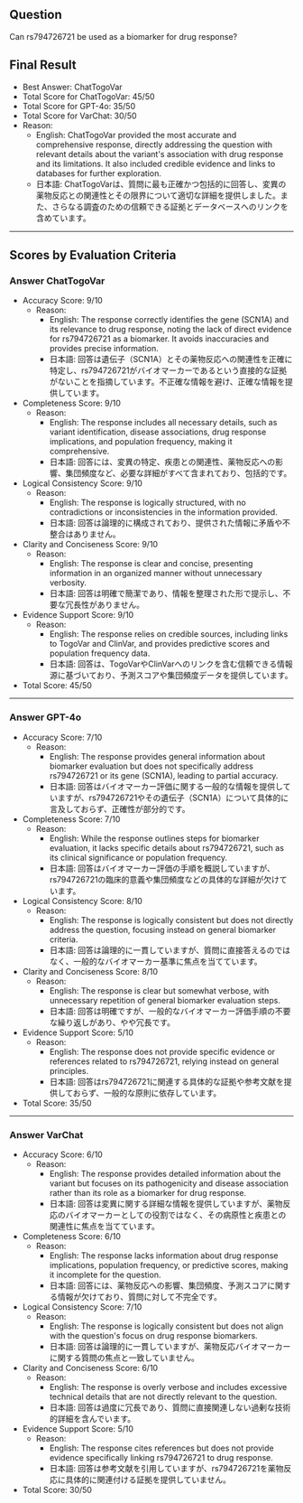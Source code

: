 ## Question

Can rs794726721 be used as a biomarker for drug response?

## Final Result

- Best Answer: ChatTogoVar
- Total Score for ChatTogoVar: 45/50
- Total Score for GPT-4o: 35/50
- Total Score for VarChat: 30/50
- Reason:
  - English: ChatTogoVar provided the most accurate and comprehensive response, directly addressing the question with relevant details about the variant's association with drug response and its limitations. It also included credible evidence and links to databases for further exploration.
  - 日本語: ChatTogoVarは、質問に最も正確かつ包括的に回答し、変異の薬物反応との関連性とその限界について適切な詳細を提供しました。また、さらなる調査のための信頼できる証拠とデータベースへのリンクを含めています。

---

## Scores by Evaluation Criteria

### Answer ChatTogoVar
- Accuracy Score: 9/10
  - Reason: 
    - English: The response correctly identifies the gene (SCN1A) and its relevance to drug response, noting the lack of direct evidence for rs794726721 as a biomarker. It avoids inaccuracies and provides precise information.
    - 日本語: 回答は遺伝子（SCN1A）とその薬物反応への関連性を正確に特定し、rs794726721がバイオマーカーであるという直接的な証拠がないことを指摘しています。不正確な情報を避け、正確な情報を提供しています。
- Completeness Score: 9/10
  - Reason: 
    - English: The response includes all necessary details, such as variant identification, disease associations, drug response implications, and population frequency, making it comprehensive.
    - 日本語: 回答には、変異の特定、疾患との関連性、薬物反応への影響、集団頻度など、必要な詳細がすべて含まれており、包括的です。
- Logical Consistency Score: 9/10
  - Reason: 
    - English: The response is logically structured, with no contradictions or inconsistencies in the information provided.
    - 日本語: 回答は論理的に構成されており、提供された情報に矛盾や不整合はありません。
- Clarity and Conciseness Score: 9/10
  - Reason: 
    - English: The response is clear and concise, presenting information in an organized manner without unnecessary verbosity.
    - 日本語: 回答は明確で簡潔であり、情報を整理された形で提示し、不要な冗長性がありません。
- Evidence Support Score: 9/10
  - Reason: 
    - English: The response relies on credible sources, including links to TogoVar and ClinVar, and provides predictive scores and population frequency data.
    - 日本語: 回答は、TogoVarやClinVarへのリンクを含む信頼できる情報源に基づいており、予測スコアや集団頻度データを提供しています。
- Total Score: 45/50

---

### Answer GPT-4o
- Accuracy Score: 7/10
  - Reason: 
    - English: The response provides general information about biomarker evaluation but does not specifically address rs794726721 or its gene (SCN1A), leading to partial accuracy.
    - 日本語: 回答はバイオマーカー評価に関する一般的な情報を提供していますが、rs794726721やその遺伝子（SCN1A）について具体的に言及しておらず、正確性が部分的です。
- Completeness Score: 7/10
  - Reason: 
    - English: While the response outlines steps for biomarker evaluation, it lacks specific details about rs794726721, such as its clinical significance or population frequency.
    - 日本語: 回答はバイオマーカー評価の手順を概説していますが、rs794726721の臨床的意義や集団頻度などの具体的な詳細が欠けています。
- Logical Consistency Score: 8/10
  - Reason: 
    - English: The response is logically consistent but does not directly address the question, focusing instead on general biomarker criteria.
    - 日本語: 回答は論理的に一貫していますが、質問に直接答えるのではなく、一般的なバイオマーカー基準に焦点を当てています。
- Clarity and Conciseness Score: 8/10
  - Reason: 
    - English: The response is clear but somewhat verbose, with unnecessary repetition of general biomarker evaluation steps.
    - 日本語: 回答は明確ですが、一般的なバイオマーカー評価手順の不要な繰り返しがあり、やや冗長です。
- Evidence Support Score: 5/10
  - Reason: 
    - English: The response does not provide specific evidence or references related to rs794726721, relying instead on general principles.
    - 日本語: 回答はrs794726721に関連する具体的な証拠や参考文献を提供しておらず、一般的な原則に依存しています。
- Total Score: 35/50

---

### Answer VarChat
- Accuracy Score: 6/10
  - Reason: 
    - English: The response provides detailed information about the variant but focuses on its pathogenicity and disease association rather than its role as a biomarker for drug response.
    - 日本語: 回答は変異に関する詳細な情報を提供していますが、薬物反応のバイオマーカーとしての役割ではなく、その病原性と疾患との関連性に焦点を当てています。
- Completeness Score: 6/10
  - Reason: 
    - English: The response lacks information about drug response implications, population frequency, or predictive scores, making it incomplete for the question.
    - 日本語: 回答には、薬物反応への影響、集団頻度、予測スコアに関する情報が欠けており、質問に対して不完全です。
- Logical Consistency Score: 7/10
  - Reason: 
    - English: The response is logically consistent but does not align with the question's focus on drug response biomarkers.
    - 日本語: 回答は論理的に一貫していますが、薬物反応バイオマーカーに関する質問の焦点と一致していません。
- Clarity and Conciseness Score: 6/10
  - Reason: 
    - English: The response is overly verbose and includes excessive technical details that are not directly relevant to the question.
    - 日本語: 回答は過度に冗長であり、質問に直接関連しない過剰な技術的詳細を含んでいます。
- Evidence Support Score: 5/10
  - Reason: 
    - English: The response cites references but does not provide evidence specifically linking rs794726721 to drug response.
    - 日本語: 回答は参考文献を引用していますが、rs794726721を薬物反応に具体的に関連付ける証拠を提供していません。
- Total Score: 30/50